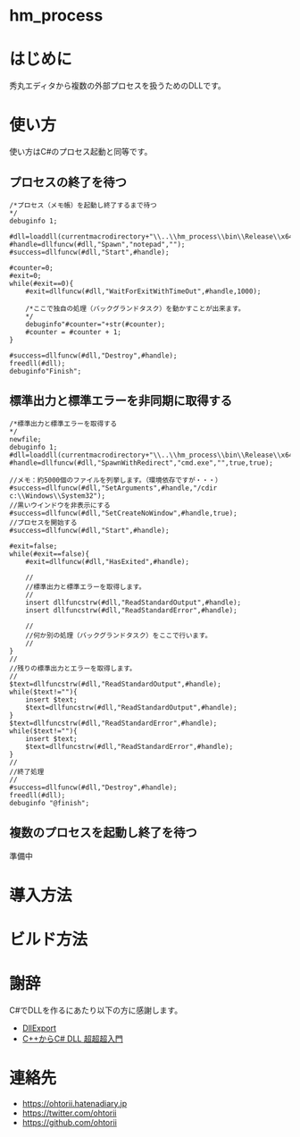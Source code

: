 # hm_process
 
# はじめに

秀丸エディタから複数の外部プロセスを扱うためのDLLです。



# 使い方

使い方はC#のプロセス起動と同等です。

## プロセスの終了を待つ
	/*プロセス（メモ帳）を起動し終了するまで待つ
	*/
	debuginfo 1;

	#dll=loaddll(currentmacrodirectory+"\\..\\hm_process\\bin\\Release\\x64\\hm_process.dll");
	#handle=dllfuncw(#dll,"Spawn","notepad","");
	#success=dllfuncw(#dll,"Start",#handle);

	#counter=0;
	#exit=0;
	while(#exit==0){
		#exit=dllfuncw(#dll,"WaitForExitWithTimeOut",#handle,1000);

		/*ここで独自の処理（バックグランドタスク）を動かすことが出来ます。
		*/
		debuginfo"#counter="+str(#counter);
		#counter = #counter + 1;
	}

	#success=dllfuncw(#dll,"Destroy",#handle);
	freedll(#dll);
	debuginfo"Finish";


## 標準出力と標準エラーを非同期に取得する

	/*標準出力と標準エラーを取得する
	*/
	newfile;
	debuginfo 1;
	#dll=loaddll(currentmacrodirectory+"\\..\\hm_process\\bin\\Release\\x64\\hm_process.dll");
	#handle=dllfuncw(#dll,"SpawnWithRedirect","cmd.exe","",true,true);

	//メモ：約5000個のファイルを列挙します。（環境依存ですが・・・）
	#success=dllfuncw(#dll,"SetArguments",#handle,"/cdir c:\\Windows\\System32");
	//黒いウインドウを非表示にする
	#success=dllfuncw(#dll,"SetCreateNoWindow",#handle,true);
	//プロセスを開始する
	#success=dllfuncw(#dll,"Start",#handle);

	#exit=false;
	while(#exit==false){
		#exit=dllfuncw(#dll,"HasExited",#handle);

		//
		//標準出力と標準エラーを取得します。
		//
		insert dllfuncstrw(#dll,"ReadStandardOutput",#handle);
		insert dllfuncstrw(#dll,"ReadStandardError",#handle);

		//
		//何か別の処理（バックグランドタスク）をここで行います。
		//
	}
	//
	//残りの標準出力とエラーを取得します。
	//
	$text=dllfuncstrw(#dll,"ReadStandardOutput",#handle);
	while($text!=""){
		insert $text;
		$text=dllfuncstrw(#dll,"ReadStandardOutput",#handle);
	}
	$text=dllfuncstrw(#dll,"ReadStandardError",#handle);
	while($text!=""){
		insert $text;
		$text=dllfuncstrw(#dll,"ReadStandardError",#handle);
	}
	//
	//終了処理
	//
	#success=dllfuncw(#dll,"Destroy",#handle);
	freedll(#dll);
	debuginfo "@finish";


## 複数のプロセスを起動し終了を待つ

準備中


# 導入方法


# ビルド方法


# 謝辞

C#でDLLを作るにあたり以下の方に感謝します。

- [DllExport](https://github.com/3F/DllExport)
- [C++からC# DLL 超超超入門](https://qiita.com/Midoliy/items/58d56e202f104ebf867a)

# 連絡先

- <https://ohtorii.hatenadiary.jp>
- <https://twitter.com/ohtorii>
- <https://github.com/ohtorii>
